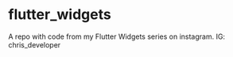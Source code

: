 # flutter_widgets
 A repo with code from my Flutter Widgets series on instagram. IG: chris_developer
